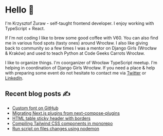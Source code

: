 # Hello 👋

I'm Krzysztof Żuraw - self-taught frontend developer. I enjoy working with TypeScript + React.

If I'm not coding I like to brew some good coffee with V60. You can also find me in
various food spots (tasty ones) around Wrocław. I also like giving back to community so a few times
I was a mentor on Django Girls (Wrocław & Kraków) and used to teach Python at Code Geeks Carrots Wrocław.

I like to organize things. I'm coorganizer of Wrocław TypeScript meetup.
I'm helping in coordination of Django Girls Wrocław.
If you need a place & help with preparing some event do not hesitate to contact me via
[Twitter](https://twitter.com/krzysztof_zuraw) or [LinkedIn](https://pl.linkedin.com/in/krzysztofzuraw).

## Recent blog posts ✍️

<!-- FEED-START -->
- [Custom font on GitHub](https://krzysztofzuraw.com/writing/2022/custom-font-on-github/)
- [Migrating Next.js plugins from next-compose-plugins](https://krzysztofzuraw.com/writing/2022/migrating-next-js-plugins-from-next-compose-plugins/)
- [HTML table sticky header with borders](https://krzysztofzuraw.com/writing/2022/html-table-sticky-header-with-borders/)
- [Compiling Tailwind CSS components in monorepo](https://krzysztofzuraw.com/writing/2022/compiling-tailwind-css-components-in-monorepo/)
- [Run script on files changes using nodemon](https://krzysztofzuraw.com/writing/2022/run-script-on-files-changes-using-nodemon/)
<!-- FEED-END -->